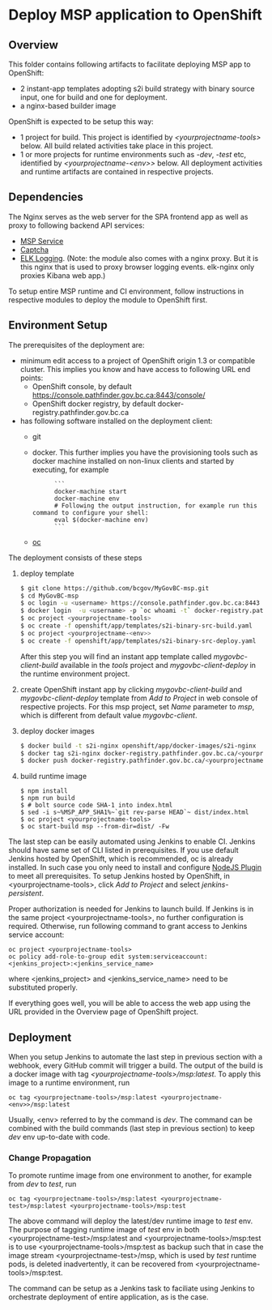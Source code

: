# Deploy MSP application to OpenShift

## Overview
This folder contains following artifacts to facilitate deploying MSP app to OpenShift:

* 2 instant-app templates adopting s2i build strategy with binary source input, one for build and one for deployment.
* a nginx-based builder image

OpenShift is expected to be setup this way:
* 1 project for build. This project is identified by *\<yourprojectname-tools\>* below. All build related activities take place in this project.
* 1 or more projects for runtime environments such as *-dev*, *-test* etc, identified by *<yourprojectname-\<env\>>* below. All deployment activities and runtime artifacts are contained in respective projects.

## Dependencies
The Nginx serves as the web server for the SPA frontend app as well as proxy to following backend API services:
* [MSP Service](https://github.com/bcgov/MyGovBC-msp-service)
* [Captcha](https://github.com/bcgov/MyGovBC-captcha-service)
* [ELK Logging](https://github.com/bcgov/MyGovBC-MSP/tree/master/openshift/elk). (Note: the module also comes with a nginx proxy. But it is this nginx that is used to proxy browser logging events. elk-nginx only proxies Kibana web app.)

To setup entire MSP runtime and CI environment, follow instructions in respective modules to deploy the module to OpenShift first. 

## Environment Setup
The prerequisites of the deployment are:

* minimum edit access to a project of OpenShift origin 1.3 or compatible cluster. This implies you know and have access to following URL end points:
  * OpenShift console, by default https://console.pathfinder.gov.bc.ca:8443/console/
  * OpenShift docker registry, by default docker-registry.pathfinder.gov.bc.ca
* has following software installed on the deployment client:
  * git
  * docker. This further implies you have the provisioning tools such as docker machine installed on non-linux clients and started by executing, for example 
            
              ```
              docker-machine start
              docker-machine env
              # Following the output instruction, for example run this command to configure your shell:
              eval $(docker-machine env)
              ```
  * [oc](https://docs.openshift.com/container-platform/latest/cli_reference/get_started_cli.html)

The deployment consists of these steps

1. deploy template

   ```sh
   $ git clone https://github.com/bcgov/MyGovBC-msp.git
   $ cd MyGovBC-msp
   $ oc login -u <username> https://console.pathfinder.gov.bc.ca:8443
   $ docker login  -u <username> -p `oc whoami -t` docker-registry.pathfinder.gov.bc.ca
   $ oc project <yourprojectname-tools>
   $ oc create -f openshift/app/templates/s2i-binary-src-build.yaml
   $ oc project <yourprojectname-<env>>
   $ oc create -f openshift/app/templates/s2i-binary-src-deploy.yaml
   ```
   After this step you will find an instant app template called *mygovbc-client-build* available in the *tools* project and *mygovbc-client-deploy* in the runtime environment project.  
2. create OpenShift instant app by clicking *mygovbc-client-build* and *mygovbc-client-deploy* template from *Add to Project* in web console of respective projects. For this msp project, set *Name* parameter to *msp*, which is different from default value *mygovbc-client*.
3. deploy docker images

   ```sh
   $ docker build -t s2i-nginx openshift/app/docker-images/s2i-nginx
   $ docker tag s2i-nginx docker-registry.pathfinder.gov.bc.ca/<yourprojectname-tools>/s2i-nginx
   $ docker push docker-registry.pathfinder.gov.bc.ca/<yourprojectname-tools>/s2i-nginx  
   ```   
4. build runtime image

   ```
   $ npm install
   $ npm run build
   $ # bolt source code SHA-1 into index.html
   $ sed -i s~%MSP_APP_SHA1%~`git rev-parse HEAD`~ dist/index.html
   $ oc project <yourprojectname-tools>
   $ oc start-build msp --from-dir=dist/ -Fw
   ```
The last step can be easily automated using Jenkins to enable CI. Jenkins should have same set of CLI listed in prerequisites. If you use default Jenkins hosted by OpenShift, which is recommended, oc is already installed. In such case you only need to install and configure [NodeJS Plugin](https://wiki.jenkins-ci.org/display/JENKINS/NodeJS+Plugin) to meet all prerequisites. To setup Jenkins hosted by OpenShift, in \<yourprojectname-tools\>, click *Add to Project* and select *jenkins-persistent*.

Proper authorization is needed for Jenkins to launch build. If Jenkins is in the same project \<yourprojectname-tools\>, no further configuration is required. Otherwise, run following command to grant access to Jenkins service account:

```
oc project <yourprojectname-tools>
oc policy add-role-to-group edit system:serviceaccount:<jenkins_project>:<jenkins_service_name>
```
where \<jenkins_project\> and \<jenkins_service_name\> need to be substituted properly.

If everything goes well, you will be able to access the web app using the URL provided in the Overview page of OpenShift project.

## Deployment
When you setup Jenkins to automate the last step in previous section with a webhook, every GitHub commit will trigger a build. The output of the build is a docker image with tag *\<yourprojectname-tools\>/msp:latest*. To apply this image to a runtime environment, run
 
```
oc tag <yourprojectname-tools>/msp:latest <yourprojectname-<env>>/msp:latest
```
Usually, \<env\> referred to by the command is *dev*. The command can be combined with the build commands (last step in previous section) to keep *dev* env up-to-date with code. 

### Change Propagation
To promote runtime image from one environment to another, for example from *dev* to *test*, run

```
oc tag <yourprojectname-tools>/msp:latest <yourprojectname-test>/msp:latest <yourprojectname-tools>/msp:test
```
The above command will deploy the latest/dev runtime image to *test* env. The purpose of tagging runtime image of *test* env in both \<yourprojectname-test\>/msp:latest and \<yourprojectname-tools\>/msp:test is to use \<yourprojectname-tools\>/msp:test as backup such that in case the image stream \<yourprojectname-test\>/msp, which is used by *test* runtime pods, is deleted inadvertently, it can be recovered from \<yourprojectname-tools\>/msp:test.

The command can be setup as a Jenkins task to faciliate using Jenkins to orchestrate deployment of entire application, as is the case.
